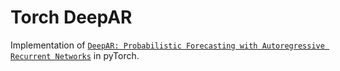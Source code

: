 # Torch DeepAR

Implementation of [`DeepAR: Probabilistic Forecasting with
Autoregressive Recurrent Networks`](https://arxiv.org/pdf/1704.04110.pdf) in pyTorch.